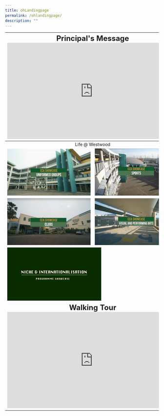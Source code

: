 ```yaml
---
title: ohLandingpage
permalink: /ohlandingpage/
description: ""
---
```

<table>
<thead>
  <tr>
		<th colspan="2"><center><font size="5">Principal's Message </font></center><iframe allowfullscreen="" allow="accelerometer; autoplay; clipboard-write; encrypted-media; gyroscope; picture-in-picture; web-share" frameborder="0" title="YouTube video player" src="https://www.youtube.com/embed/T14k8rra9ek?si=558ziJIpAraw013s" height="315" width="560"></iframe></th>
  </tr>
</thead>
<tbody>
  <tr>
    <td colspan="2"><center>Life @ Westwood</center></td>
  </tr>
  <tr>
    <td><a target="_blank" href="/ohuniformed/"><img src="/images/screengrab%20ugs.jpg"></a></td>
    <td><a target="_blank" href="/ohphysicalsports/"><img src="/images/screengrab%202%20sports.jpg"></a></td>
  </tr>
  <tr>
    <td><a target="_blank" href="/ohclubs/"><img src="/images/screengrab%20clubs.jpg"></a></td>
    <td><a target="_blank" href="/ohvisual/"><img src="/images/screengrab%20vpa.jpg"></a></td>
  </tr>
  <tr>
    <td colspan="2"><a target="_blank" href="/ohinternationalisation/"><img src="/images/screengrab%20niche%20int.jpg" style="width:55%"></a></td>
  </tr>
  <tr>
		<td colspan="2"><center><b>    <font size="5">Walking Tour</font></b></center><b>
		<iframe allowfullscreen="" allow="accelerometer; autoplay; clipboard-write; encrypted-media; gyroscope; picture-in-picture; web-share" frameborder="0" title="YouTube video player" src="https://www.youtube.com/embed/g6ssIbawoSw?si=mWYkrvNbEMnWsfp0" height="315" width="560"></iframe></b></td>
  </tr></tbody>
</table>